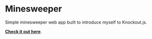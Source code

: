 # Minesweeper

Simple minesweeper web app built to introduce myself to Knockout.js.

**[Check it out here](http://minesweeper.js.org/)**.
